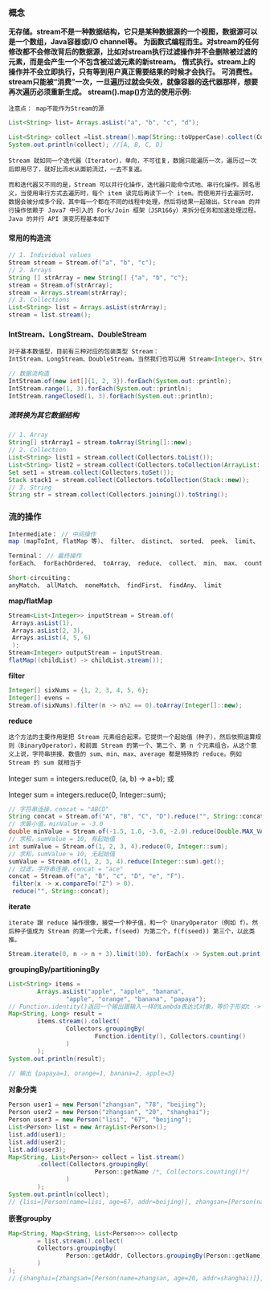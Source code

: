 ### 概念

**无存储。stream不是一种数据结构，它只是某种数据源的一个视图，数据源可以是一个数组，Java容器或I/O channel等。** **为函数式编程而生。对stream的任何修改都不会修改背后的数据源，比如对stream执行过滤操作并不会删除被过滤的元素，而是会产生一个不包含被过滤元素的新stream。** **惰式执行。stream上的操作并不会立即执行，只有等到用户真正需要结果的时候才会执行。** **可消费性。stream只能被“消费”一次，一旦遍历过就会失效，就像容器的迭代器那样，想要再次遍历必须重新生成。** **stream().map()方法的使用示例:** 

``注意点： map不能作为Stream的源``

````java
List<String> list= Arrays.asList("a", "b", "c", "d");

List<String> collect =list.stream().map(String::toUpperCase).collect(Collectors.toList());
System.out.println(collect); //[A, B, C, D]
````

````
Stream 就如同一个迭代器（Iterator），单向，不可往复，数据只能遍历一次，遍历过一次后即用尽了，就好比流水从面前流过，一去不复返。

而和迭代器又不同的是，Stream 可以并行化操作，迭代器只能命令式地、串行化操作。顾名思义，当使用串行方式去遍历时，每个 item 读完后再读下一个 item。而使用并行去遍历时，数据会被分成多个段，其中每一个都在不同的线程中处理，然后将结果一起输出。Stream 的并行操作依赖于 Java7 中引入的 Fork/Join 框架（JSR166y）来拆分任务和加速处理过程。Java 的并行 API 演变历程基本如下

````

#### 常用的构造流

````java
// 1. Individual values
Stream stream = Stream.of("a", "b", "c");
// 2. Arrays
String [] strArray = new String[] {"a", "b", "c"};
stream = Stream.of(strArray);
stream = Arrays.stream(strArray);
// 3. Collections
List<String> list = Arrays.asList(strArray);
stream = list.stream();
````



#### IntStream、LongStream、DoubleStream

````java
对于基本数值型，目前有三种对应的包装类型 Stream：
IntStream、LongStream、DoubleStream。当然我们也可以用 Stream<Integer>、Stream<Long> >、Stream<Double>，但是 boxing 和 unboxing 会很耗时，所以特别为这三种基本数值型提供了对应的 Stream

// 数据流构造
IntStream.of(new int[]{1, 2, 3}).forEach(System.out::println);
IntStream.range(1, 3).forEach(System.out::println);
IntStream.rangeClosed(1, 3).forEach(System.out::println);

````

#####  流转换为其它数据结构

````java
// 1. Array
String[] strArray1 = stream.toArray(String[]::new);
// 2. Collection
List<String> list1 = stream.collect(Collectors.toList());
List<String> list2 = stream.collect(Collectors.toCollection(ArrayList::new));
Set set1 = stream.collect(Collectors.toSet());
Stack stack1 = stream.collect(Collectors.toCollection(Stack::new));
// 3. String
String str = stream.collect(Collectors.joining()).toString();
````

### 流的操作

````java
Intermediate： // 中间操作
map (mapToInt, flatMap 等)、 filter、 distinct、 sorted、 peek、 limit、 skip、 parallel、 sequential、 unordered

Terminal： // 最终操作
forEach、 forEachOrdered、 toArray、 reduce、 collect、 min、 max、 count、 anyMatch、 allMatch、 noneMatch、 findFirst、 findAny、 iterator

Short-circuiting：
anyMatch、 allMatch、 noneMatch、 findFirst、 findAny、 limit
````

**map/flatMap** 

````java
Stream<List<Integer>> inputStream = Stream.of(
 Arrays.asList(1),
 Arrays.asList(2, 3),
 Arrays.asList(4, 5, 6)
 );
Stream<Integer> outputStream = inputStream.
flatMap((childList) -> childList.stream());
````

**filter**

````java
Integer[] sixNums = {1, 2, 3, 4, 5, 6};
Integer[] evens =
Stream.of(sixNums).filter(n -> n%2 == 0).toArray(Integer[]::new);
````

**reduce**

``这个方法的主要作用是把 Stream 元素组合起来。它提供一个起始值（种子），然后依照运算规则（BinaryOperator），和前面 Stream 的第一个、第二个、第 n 个元素组合。从这个意义上说，字符串拼接、数值的 sum、min、max、average 都是特殊的 reduce。例如 Stream 的 sum 就相当于 ``

Integer sum = integers.reduce(0, (a, b) -> a+b); 或

Integer sum = integers.reduce(0, Integer::sum);

````java
// 字符串连接，concat = "ABCD"
String concat = Stream.of("A", "B", "C", "D").reduce("", String::concat); 
// 求最小值，minValue = -3.0
double minValue = Stream.of(-1.5, 1.0, -3.0, -2.0).reduce(Double.MAX_VALUE, Double::min); 
// 求和，sumValue = 10, 有起始值
int sumValue = Stream.of(1, 2, 3, 4).reduce(0, Integer::sum);
// 求和，sumValue = 10, 无起始值
sumValue = Stream.of(1, 2, 3, 4).reduce(Integer::sum).get();
// 过滤，字符串连接，concat = "ace"
concat = Stream.of("a", "B", "c", "D", "e", "F").
 filter(x -> x.compareTo("Z") > 0).
 reduce("", String::concat);
````

**iterate** 

``iterate 跟 reduce 操作很像，接受一个种子值，和一个 UnaryOperator（例如 f）。然后种子值成为 Stream 的第一个元素，f(seed) 为第二个，f(f(seed)) 第三个，以此类推。 ``

````java
Stream.iterate(0, n -> n + 3).limit(10). forEach(x -> System.out.print(x + " "));.
````

**groupingBy/partitioningBy** 

```java
List<String> items =
        Arrays.asList("apple", "apple", "banana",
                "apple", "orange", "banana", "papaya");
// Function.identity()返回一个输出跟输入一样的Lambda表达式对象，等价于形如t -> t形式的Lambda表达式
Map<String, Long> result =
        items.stream().collect(
                Collectors.groupingBy(
                        Function.identity(), Collectors.counting()
                )
        );
System.out.println(result);

// 输出 {papaya=1, orange=1, banana=2, apple=3}
```

**对象分类**

```java
Person user1 = new Person("zhangsan", "78", "beijing");
Person user2 = new Person("zhangsan", "20", "shanghai");
Person user3 = new Person("lisi", "67", "beijing");
List<Person> list = new ArrayList<Person>();
list.add(user1);
list.add(user2);
list.add(user3);
Map<String, List<Person>> collect = list.stream()
        .collect(Collectors.groupingBy(
                        Person::getName /*, Collectors.counting()*/
                )
        );
System.out.println(collect);
// {lisi=[Person(name=lisi, age=67, addr=beijing)], zhangsan=[Person(name=zhangsan, age=78, addr=beijing), Person(name=zhangsan, age=20, addr=shanghai)]}
```

**嵌套groupby**

```java
Map<String, Map<String, List<Person>>> collectp
        = list.stream().collect(
        Collectors.groupingBy(
                Person::getAddr, Collectors.groupingBy(Person::getName)
        )
);
// {shanghai={zhangsan=[Person(name=zhangsan, age=20, addr=shanghai)]}, beijing={lisi=[Person(name=lisi, age=67, addr=beijing)], zhangsan=[Person(name=zhangsan, age=78, addr=beijing)]}}

```